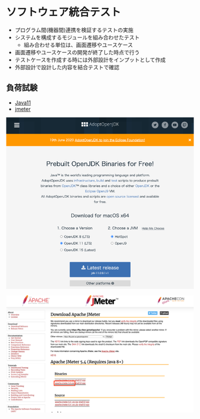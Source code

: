 # ソフトウェア統合テスト

* プログラム間(機器間)連携を検証するテストの実施
* システムを構成するモジュールを組み合わせたテスト
    * 組み合わせる単位は、画面遷移やユースケース
* 画面遷移やユースケースの開発が終了した時点で行う
* テストケースを作成する時には外部設計をインプットとして作成
* 外部設計で設計した内容を結合テストで確認

## 負荷試験

* [Java11](https://adoptopenjdk.net/?variant=openjdk11&jvmVariant=hotspot)
* [jmeter](http://jmeter.apache.org/download_jmeter.cgi)

![java](./images/java11.png)

![jmeter](./images/jmeter.png)
